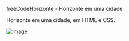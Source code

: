  freeCodeHorizonte - Horizonte em uma cidade

Horizonte em uma cidade, em HTML e CSS.

![image](https://github.com/wendhausenn/freeCodeHorizonte-em-uma-cidade/assets/127610393/136101d0-1175-4b0b-ab1b-fb06f2a25db0)
